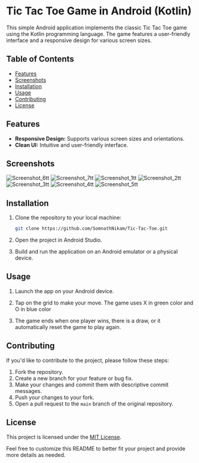 # Tic Tac Toe Game in Android (Kotlin)

This simple Android application implements the classic Tic Tac Toe game using the Kotlin programming language. The game features a user-friendly interface and a responsive design for various screen sizes.

## Table of Contents

- [Features](#features)
- [Screenshots](#screenshots)
- [Installation](#installation)
- [Usage](#usage)
- [Contributing](#contributing)
- [License](#license)

## Features

- **Responsive Design:** Supports various screen sizes and orientations.
- **Clean UI:** Intuitive and user-friendly interface.

## Screenshots
![Screenshot_6tt](https://github.com/SomnathNikam/Tic-Tac-Toe/assets/117519166/ee69e01d-1355-48f6-b7c7-a8e4cffb40f0)
![Screenshot_7tt](https://github.com/SomnathNikam/Tic-Tac-Toe/assets/117519166/35a63e80-a3b2-438b-acc4-bcb8d00b1bf5)
![Screenshot_1tt](https://github.com/SomnathNikam/Tic-Tac-Toe/assets/117519166/e1e11107-a8a8-4931-b0e7-4a77631977b1)
![Screenshot_2tt](https://github.com/SomnathNikam/Tic-Tac-Toe/assets/117519166/adb698bd-26da-4b76-b39c-76e998b1deb2)
![Screenshot_3tt](https://github.com/SomnathNikam/Tic-Tac-Toe/assets/117519166/406b0ec1-b2f8-4371-82f4-9c60a3f32673)
![Screenshot_4tt](https://github.com/SomnathNikam/Tic-Tac-Toe/assets/117519166/87785e56-6f5d-4786-9851-2983e9585ff5)
![Screenshot_5tt](https://github.com/SomnathNikam/Tic-Tac-Toe/assets/117519166/86893989-dea2-488e-bfcb-a6bebc336f85)



## Installation

1. Clone the repository to your local machine:

    ```bash
    git clone https://github.com/SomnathNikam/Tic-Tac-Toe.git
    ```

2. Open the project in Android Studio.

3. Build and run the application on an Android emulator or a physical device.

## Usage

1. Launch the app on your Android device.

2. Tap on the grid to make your move. The game uses X in green color and O in blue color

3. The game ends when one player wins, there is a draw, or it automatically reset the game to play again.

## Contributing

If you'd like to contribute to the project, please follow these steps:

1. Fork the repository.
2. Create a new branch for your feature or bug fix.
3. Make your changes and commit them with descriptive commit messages.
4. Push your changes to your fork.
5. Open a pull request to the `main` branch of the original repository.

## License

This project is licensed under the [MIT License](LICENSE.md).

Feel free to customize this README to better fit your project and provide more details as needed.
